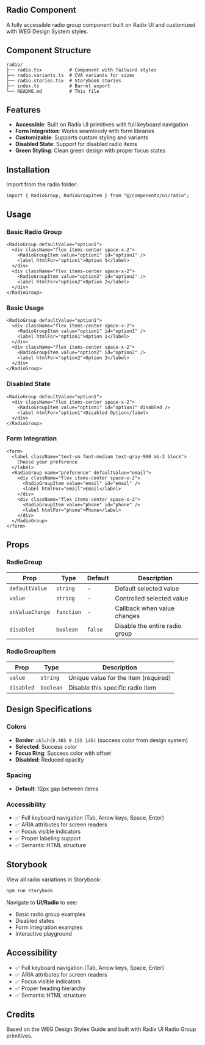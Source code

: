 ## Radio Component

A fully accessible radio group component built on Radix UI and customized with WEG Design System styles.

## Component Structure

```
radio/
├── radio.tsx          # Component with Tailwind styles
├── radio.variants.ts  # CVA variants for sizes
├── radio.stories.tsx  # Storybook stories
├── index.ts           # Barrel export
└── README.md          # This file
```

## Features

- **Accessible**: Built on Radix UI primitives with full keyboard navigation
- **Form Integration**: Works seamlessly with form libraries
- **Customizable**: Supports custom styling and variants
- **Disabled State**: Support for disabled radio items
- **Green Styling**: Clean green design with proper focus states

## Installation

Import from the radio folder:

```tsx
import { RadioGroup, RadioGroupItem } from "@/components/ui/radio";
```

## Usage

### Basic Radio Group

```tsx
<RadioGroup defaultValue="option1">
  <div className="flex items-center space-x-2">
    <RadioGroupItem value="option1" id="option1" />
    <label htmlFor="option1">Option 1</label>
  </div>
  <div className="flex items-center space-x-2">
    <RadioGroupItem value="option2" id="option2" />
    <label htmlFor="option2">Option 2</label>
  </div>
</RadioGroup>
```

### Basic Usage

```tsx
<RadioGroup defaultValue="option1">
  <div className="flex items-center space-x-2">
    <RadioGroupItem value="option1" id="option1" />
    <label htmlFor="option1">Option 1</label>
  </div>
  <div className="flex items-center space-x-2">
    <RadioGroupItem value="option2" id="option2" />
    <label htmlFor="option2">Option 2</label>
  </div>
</RadioGroup>
```

### Disabled State

```tsx
<RadioGroup defaultValue="option1">
  <div className="flex items-center space-x-2">
    <RadioGroupItem value="option1" id="option1" disabled />
    <label htmlFor="option1">Disabled Option</label>
  </div>
</RadioGroup>
```

### Form Integration

```tsx
<form>
  <label className="text-sm font-medium text-gray-900 mb-3 block">
    Choose your preference
  </label>
  <RadioGroup name="preference" defaultValue="email">
    <div className="flex items-center space-x-2">
      <RadioGroupItem value="email" id="email" />
      <label htmlFor="email">Email</label>
    </div>
    <div className="flex items-center space-x-2">
      <RadioGroupItem value="phone" id="phone" />
      <label htmlFor="phone">Phone</label>
    </div>
  </RadioGroup>
</form>
```

## Props

### RadioGroup

| Prop            | Type       | Default | Description                    |
| --------------- | ---------- | ------- | ------------------------------ |
| `defaultValue`  | `string`   | -       | Default selected value         |
| `value`         | `string`   | -       | Controlled selected value      |
| `onValueChange` | `function` | -       | Callback when value changes    |
| `disabled`      | `boolean`  | `false` | Disable the entire radio group |

### RadioGroupItem

| Prop       | Type      | Description                          |
| ---------- | --------- | ------------------------------------ |
| `value`    | `string`  | Unique value for the item (required) |
| `disabled` | `boolean` | Disable this specific radio item     |

## Design Specifications

### Colors

- **Border**: `oklch(0.465 0.155 145)` (success color from design system)
- **Selected**: Success color
- **Focus Ring**: Success color with offset
- **Disabled**: Reduced opacity

### Spacing

- **Default**: 12px gap between items

### Accessibility

- ✅ Full keyboard navigation (Tab, Arrow keys, Space, Enter)
- ✅ ARIA attributes for screen readers
- ✅ Focus visible indicators
- ✅ Proper labeling support
- ✅ Semantic HTML structure

## Storybook

View all radio variations in Storybook:

```bash
npm run storybook
```

Navigate to **UI/Radio** to see:

- Basic radio group examples
- Disabled states
- Form integration examples
- Interactive playground

## Accessibility

- ✅ Full keyboard navigation (Tab, Arrow keys, Space, Enter)
- ✅ ARIA attributes for screen readers
- ✅ Focus visible indicators
- ✅ Proper heading hierarchy
- ✅ Semantic HTML structure

## Credits

Based on the WEG Design Styles Guide and built with Radix UI Radio Group primitives.
